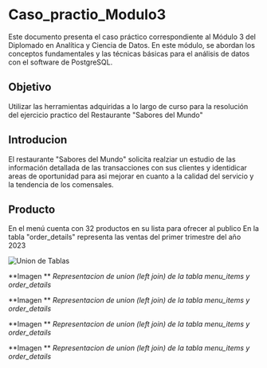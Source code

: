 # Caso_practio_Modulo3
Este documento presenta el caso práctico correspondiente al Módulo 3 del Diplomado en Analítica y Ciencia de Datos. En este módulo, se abordan los conceptos fundamentales y las técnicas básicas para el análisis de datos  con el software de PostgreSQL.

## Objetivo
Utilizar las herramientas adquiridas a lo largo de curso para la resolución del ejercicio practico del Restaurante  "Sabores del Mundo"

## Introducion 
El restaurante "Sabores del Mundo" solicita realziar un estudio de las información detallada de las transacciones con sus clientes y identidicar areas de oportunidad para asi mejorar en cuanto a la calidad del servicio y la tendencia de los comensales.

## Producto

En el menú cuenta con 32 productos en su lista para ofrecer al publico
En la tabla "order_details" representa las ventas del primer trimestre del año 2023



![Union de Tablas](https://github.com/user-attachments/assets/eb156e9a-25e2-467a-b94f-c03697fab48a)

**Imagen ** *Representacion de union  (left join) de la tabla menu_items y order_details*




 **Imagen ** *Representacion de union  (left join) de la tabla menu_items y order_details*


**Imagen ** *Representacion de union  (left join) de la tabla menu_items y order_details*

**Imagen ** *Representacion de union  (left join) de la tabla menu_items y order_details*


